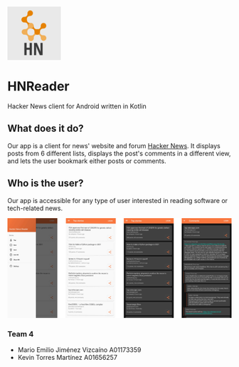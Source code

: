 <img src=".github/images/logo.svg" alt="HNReader logo" height="120" />

# HNReader

Hacker News client for Android written in Kotlin

## What does it do?

Our app is a client for news' website and forum [Hacker News](https://news.ycombinator.com/). It displays posts from 6 different lists, displays the post's comments in a different view, and lets the user bookmark either posts or comments.

## Who is the user?

Our app is accessible for any type of user interested in reading software or tech-related news.

![Screenshots](./.github/images/previews.png)

### Team 4

- Mario Emilio Jiménez Vizcaíno A01173359
- Kevin Torres Martínez A01656257
